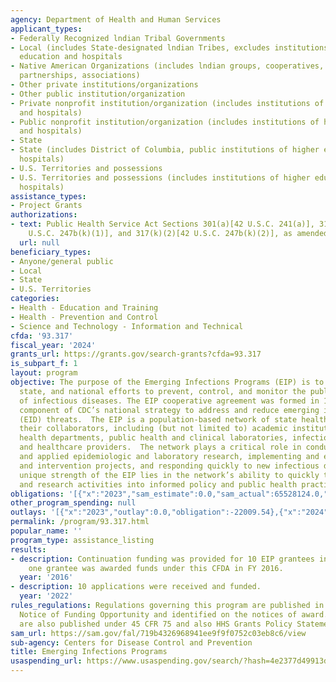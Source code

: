 ```yaml
---
agency: Department of Health and Human Services
applicant_types:
- Federally Recognized lndian Tribal Governments
- Local (includes State-designated lndian Tribes, excludes institutions of higher
  education and hospitals
- Native American Organizations (includes lndian groups, cooperatives, corporations,
  partnerships, associations)
- Other private institutions/organizations
- Other public institution/organization
- Private nonprofit institution/organization (includes institutions of higher education
  and hospitals)
- Public nonprofit institution/organization (includes institutions of higher education
  and hospitals)
- State
- State (includes District of Columbia, public institutions of higher education and
  hospitals)
- U.S. Territories and possessions
- U.S. Territories and possessions (includes institutions of higher education and
  hospitals)
assistance_types:
- Project Grants
authorizations:
- text: Public Health Service Act Sections 301(a)[42 U.S.C. 241(a)], 317(k)(1)[42
    U.S.C. 247b(k)(1)], and 317(k)(2)[42 U.S.C. 247b(k)(2)], as amended.
  url: null
beneficiary_types:
- Anyone/general public
- Local
- State
- U.S. Territories
categories:
- Health - Education and Training
- Health - Prevention and Control
- Science and Technology - Information and Technical
cfda: '93.317'
fiscal_year: '2024'
grants_url: https://grants.gov/search-grants?cfda=93.317
is_subpart_f: 1
layout: program
objective: The purpose of the Emerging Infections Programs (EIP) is to assist in local,
  state, and national efforts to prevent, control, and monitor the public health impact
  of infectious diseases. The EIP cooperative agreement was formed in 1995 as a key
  component of CDC’s national strategy to address and reduce emerging infectious disease
  (EID) threats.  The EIP is a population-based network of state health agencies and
  their collaborators, including (but not limited to) academic institutions, local
  health departments, public health and clinical laboratories, infection control professionals,
  and healthcare providers.  The network plays a critical role in conducting surveillance
  and applied epidemiologic and laboratory research, implementing and evaluating prevention
  and intervention projects, and responding quickly to new infectious disease issues.  The
  unique strength of the EIP lies in the network’s ability to quickly translate surveillance
  and research activities into informed policy and public health practice.
obligations: '[{"x":"2023","sam_estimate":0.0,"sam_actual":65528124.0,"usa_spending_actual":65506144.46},{"x":"2024","sam_estimate":0.0,"sam_actual":124878762.0,"usa_spending_actual":280125252.4},{"x":"2025","sam_estimate":0.0,"sam_actual":73000000.0,"usa_spending_actual":440504.98}]'
other_program_spending: null
outlays: '[{"x":"2023","outlay":0.0,"obligation":-22009.54},{"x":"2024","outlay":2581455523.62,"obligation":281291290.0},{"x":"2025","outlay":0.0,"obligation":484260.0}]'
permalink: /program/93.317.html
popular_name: ''
program_type: assistance_listing
results:
- description: Continuation funding was provided for 10 EIP grantees in FY 2016 Only
    one grantee was awarded funds under this CFDA in FY 2016.
  year: '2016'
- description: 10 applications were received and funded.
  year: '2022'
rules_regulations: Regulations governing this program are published in the specific
  Notice of Funding Opportunity and identified on the notices of award. Regulations
  are also published under 45 CFR 75 and also HHS Grants Policy Statement at https://www.hhs.gov/sites/default/files/grants/grants/policies-regulations/hhsgps107.pdf.
sam_url: https://sam.gov/fal/719b4326968941ee9f9f0752c03eb8c6/view
sub-agency: Centers for Disease Control and Prevention
title: Emerging Infections Programs
usaspending_url: https://www.usaspending.gov/search/?hash=4e2377d49913da84e55a7487996290f9
---
```

